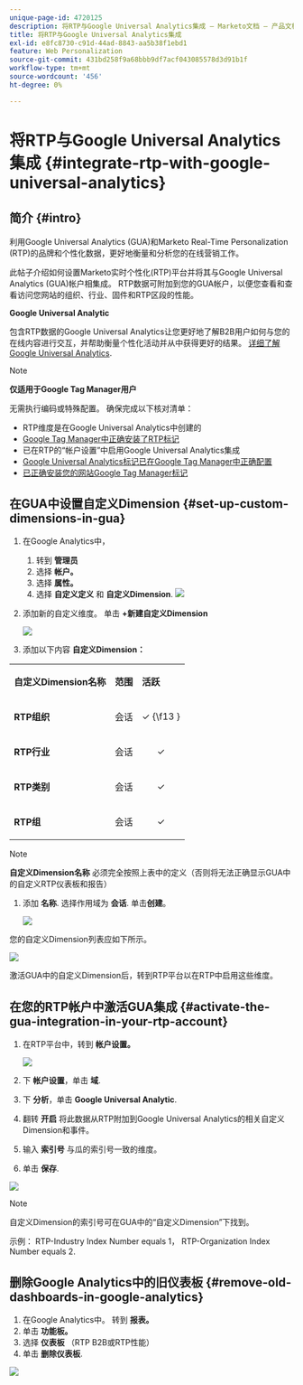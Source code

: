 ```yaml
---
unique-page-id: 4720125
description: 将RTP与Google Universal Analytics集成 — Marketo文档 — 产品文档
title: 将RTP与Google Universal Analytics集成
exl-id: e8fc8730-c91d-44ad-8843-aa5b38f1ebd1
feature: Web Personalization
source-git-commit: 431bd258f9a68bbb9df7acf043085578d3d91b1f
workflow-type: tm+mt
source-wordcount: '456'
ht-degree: 0%

---
```


# 将RTP与Google Universal Analytics集成 {#integrate-rtp-with-google-universal-analytics}

## 简介 {#intro}

利用Google Universal Analytics (GUA)和Marketo Real-Time Personalization (RTP)的品牌和个性化数据，更好地衡量和分析您的在线营销工作。

此帖子介绍如何设置Marketo实时个性化(RTP)平台并将其与Google Universal Analytics (GUA)帐户相集成。 RTP数据可附加到您的GUA帐户，以便您查看和查看访问您网站的组织、行业、固件和RTP区段的性能。

**Google Universal Analytic**

包含RTP数据的Google Universal Analytics让您更好地了解B2B用户如何与您的在线内容进行交互，并帮助衡量个性化活动并从中获得更好的结果。 [详细了解Google Universal Analytics](https://support.google.com/analytics/answer/2790010/?hl=en&amp;authuser=1).

>[!NOTE]
>
>**仅适用于Google Tag Manager用户**
>
>无需执行编码或特殊配置。 确保完成以下核对清单：
>
>* RTP维度是在Google Universal Analytics中创建的
>* [Google Tag Manager中正确安装了RTP标记](https://docs.marketo.com/display/public/DOCS/Implementing+RTP+using+Google+Tag+Manager)
>* 已在RTP的“帐户设置”中启用Google Universal Analytics集成
>* [Google Universal Analytics标记已在Google Tag Manager中正确配置](https://support.google.com/tagmanager/answer/6107124?hl=en)
>* [已正确安装您的网站Google Tag Manager标记](https://developers.google.com/tag-manager/quickstart)

## 在GUA中设置自定义Dimension {#set-up-custom-dimensions-in-gua}

1. 在Google Analytics中，

   1. 转到 **管理员**
   1. 选择 **帐户。**
   1. 选择 **属性。**
   1. 选择 **自定义定义** 和 **自定义Dimension**.
      ![](assets/image2014-11-29-11-3a2-3a32.png)

1. 添加新的自定义维度。 单击 **+新建自定义Dimension**

   ![](assets/image2014-11-29-11-3a8-3a16.png)

1. 添加以下内容 **自定义Dimension：**

<table> 
 <tbody> 
  <tr> 
   <td><p><strong>自定义Dimension名称</strong></p></td> 
   <td><p><strong>范围</strong></p></td> 
   <td><p><strong>活跃</strong></p></td> 
  </tr> 
  <tr> 
   <td><p><strong>RTP组织</strong></p></td> 
   <td><p>会话</p></td> 
   <td><p align="center">✓ {\f13 }</p></td> 
  </tr> 
  <tr> 
   <td><p><strong>RTP行业</strong></p></td> 
   <td><p>会话</p></td> 
   <td><p align="center">✓</p></td> 
  </tr> 
  <tr> 
   <td><p><strong>RTP类别</strong></p></td> 
   <td><p>会话</p></td> 
   <td><p align="center">✓</p></td> 
  </tr> 
  <tr> 
   <td><p><strong>RTP组</strong></p></td> 
   <td><p>会话</p></td> 
   <td><p align="center">✓</p></td> 
  </tr> 
 </tbody> 
</table>

>[!NOTE]
>
>**自定义Dimension名称** 必须完全按照上表中的定义（否则将无法正确显示GUA中的自定义RTP仪表板和报告）

1. 添加 **名称**. 选择作用域为 **会话**. 单击&#x200B;**创建**。

   ![](assets/image2014-11-29-11-3a12-3a51.png)

您的自定义Dimension列表应如下所示。

![](assets/image2014-11-29-11-36-50-version-2.png)

激活GUA中的自定义Dimension后，转到RTP平台以在RTP中启用这些维度。

## 在您的RTP帐户中激活GUA集成 {#activate-the-gua-integration-in-your-rtp-account}

1. 在RTP平台中，转到 **帐户设置。**

   ![](assets/image2014-11-29-11-3a27-3a7.png)

1. 下 **帐户设置**，单击 **域**.
1. 下 **分析**，单击 **Google Universal Analytic**.
1. 翻转 **开启** 将此数据从RTP附加到Google Universal Analytics的相关自定义Dimension和事件。
1. 输入 **索引号** 与瓜的索引号一致的维度。
1. 单击 **保存**.

![](assets/image2014-11-29-11-31-23-version-2.png)

>[!NOTE]
>
>自定义Dimension的索引号可在GUA中的“自定义Dimension”下找到。
>
>示例： RTP-Industry Index Number equals 1， RTP-Organization Index Number equals 2.

## 删除Google Analytics中的旧仪表板 {#remove-old-dashboards-in-google-analytics}

1. 在Google Analytics中。 转到 **报表。**
1. 单击 **功能板。**
1. 选择 **仪表板** （RTP B2B或RTP性能）
1. 单击 **删除仪表板**.

![](assets/image2014-11-29-11-3a42-3a55.png)
